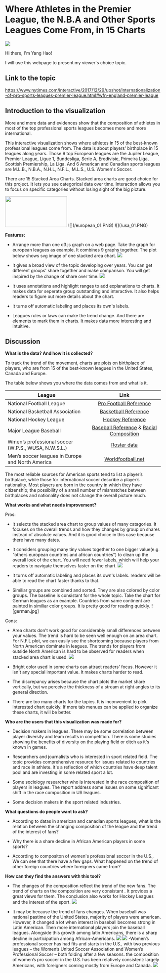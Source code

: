 # Where Athletes in the Premier League, the N.B.A and Other Sports Leagues Come From, in 15 Charts
<img src="athletic.jpg" aligh="center">


Hi there, I'm Yang Hao!

I will use this webpage to present my viewer's choice topic.

## Link to the topic

<a href="https://www.nytimes.com/interactive/2017/12/29/upshot/internationalization-of-pro-sports-leagues-premier-league.html#wfn-england-premier-league" style="color:blue">https://www.nytimes.com/interactive/2017/12/29/upshot/internationalization-of-pro-sports-leagues-premier-league.html#wfn-england-premier-league</a>

## Introduction to the visualization
More and more data and evidences show that the composition of athletes in most of the top professional sports leagues becomes more and more international.

This interactive visualization shows where athletes in 15 of the best-known professional leagues come from. The data is about players' birthplace in 15 leagues along years. Those 9 top European leagues are  the Jupiler League, Premier League, Ligue 1, Bundesliga, Serie A, Eredivisie, Primeira Liga, Scottish Premiership, La Liga. And 6 American and Canadian sports leagues are M.L.B., N.B.A., N.H.L, N.F.L., M.L.S., U.S. Women's Soccer.
			
There are 15 Stacked Area Charts. Stacked area charts are good choice for this project. It lets you see categorical data over time. Interaction allows you to focus on specific categories without losing sight of the big picture.

<img src="european_01.PNG" aligh="center" height="100" width="200">
![](/european_01.PNG)
![](/usa_01.PNG)


**Features:**

- Arrange more than one d3.js graph on a web page. Take the graph for european leagues as example. It combines 9 graphs together. The plot below shows svg image of one stacked area chart. 
![](svg.jpg)


- It gives a broad view of the topic developing over years. You can get different groups' share together and make comparison. You will get inspired by the change of share over time. 
![](/premierLeague.jpg)

- It uses annotations and highlight ranges to add explanations to charts. It makes data for seperate group outstanding and interactive. It also helps readers to figure out more details about the chart.
	
- It turns off automatic labeling and places its own's labels.

- Leagues rules or laws can make the trend change. And there are elements to mark them in charts. It makes data more interesting and intuitive.



## Discussion

**What is the data? And how it is collected?**

To track the trend of the movement, charts are plots on birthplace of players, who are from 15 of the best-known leagues in the United States, Canada and Europe. 

The table below shows you where the data comes from and what is it.



|League         	  		   | Link	               | 
| ---------------------------- |:---------------------:| 
| National Football League      | [Pro Football Reference](https://www.pro-football-reference.com/)| 
| National Basketball Association      | [Basketball Reference](https://www.basketball-reference.com/teams/BOS/1961.html)        |   
| National Hockey League | [Hockey Reference](https://www.hockey-reference.com/)       |    
| Major League Baseball | [Baseball Reference](https://www.baseball-reference.com/) & [Racial Composition](https://sabr.org/bioproj/topic/baseball-demographics-1947-2012)    |     
|Wmen’s professional soccer (W.P.S., WUSA, N.W.S.L.)|[Roster data](https://issuu.com/jendesignhouston/docs/nwsalmanac.fall2016.sample) |  
|Men’s soccer leagues in Europe and North America|[Worldfootball.net](http://www.worldfootball.net/)|

The most reliable sources for American sports tend to list a player’s birthplace, while those for international soccer describe a player’s nationality. Most players are born in the country in which they have citizenship; the possibility of a small number of mismatches between birthplaces and nationality does not change the overall picture much.


**What works and what needs improvement?**

Pros:

- It selects the stacked area chart to group values of many catagories. It focuses on the overall trends and how they changes by group on shares instead of absolute values. And it is good choice in this case because there have many dates. 

- It considers grouping many tiny values together to one bigger value(e.g. "others european countries and african countries") to clean up the overall look of the chart. You will need fewer labels, which will help your readers to navigate themselves faster on the chart.
![](Jupiler.jpg)

- It turns off automatic labeling and places its own's labels. readers will be able to read the chart faster thanks to that. 

- Similiar groups are combined and sorted. They are also colored by color groups. The baseline is consistant for the whole topic. Take the chart for German leagues as an example. Countries from same continent are painted in similiar color groups. It is pretty good for reading quickly. 
![german.jpg]



Cons:

- Area charts don't work good for considerably small differences between your values. The trend is hard to be seen well enough on an area chart. For N.F.L plot, we can easily see the shortcoming because players from North American dominate in leagues. The trends for players from outside North American is hard to be observed for readers when stacked area chart is used. 
![](NFL.jpg)

- Bright color used in some charts can attract readers' focus. However it isn't any special important value. It makes charts harder to read.

- The discrepancy arises because the chart plots the market share vertically, but we perceive the thickness of a stream at right angles to its general direction.

- There are too many charts for the topics. It is inconvenient to pick interested chart quickly. If more tab menues can be applied to organize these charts, it will be better. 

**Who are the users that this visualization was made for?**

- Decision makers in leagues. There may be some correlation between player diversity and team results in competition. There is some studies showing the benefits of diversity on the playing field or ditch as it's known in games. 

- Researchers and journalists who is interested in sport related field. The topic provides comprehensive resource for issues related to countries and race in athlete. It's a reflection of which countries have deep talent pool and are investing in some related sport a lot. 

- Some sociology researcher who is interested in the race composition of players in leagues. The report address some issues on some significant shift in the race composition in US leagues.

- Some decision makers in the sport related industries. 

**What questions do people want to ask?**

- According to datas in american and canadian sports leagues, what is the relation between the changing composition of the league and the trend of the interest of fans? 

- Why there is a share decline in African American players in some sports?

- According to compositon of women's professional soccer in the U.S., We can see that there have a few gaps. What happened on the trend of other foreign countries where foreigners came from? 


**How can they find the answers with this tool?**

- The changes of the composition reflect the trend of the new fans. The trend of charts on the composition are very consistant . It provides a great views for them. The conclusion also works for Hockey Leagues and the interest of the sport. 
![](NHL.jpg)

- It may be because the trend of fans changes. When baseball was national pastime of the United States, majority of players were american. However, it changed a lot when interest in baseball becomes strong in Latin American. Then more international players join the baseball leagues. Alongside this growth among latin Americans, there is a sharp decline in participation among African-Americans. 
![](african.jpg)
![](MLB.jpg)
-Women’s professional soccer has had fits and starts in the U.S., with two previous leagues – the Women’s United Soccer Association and Women’s Professional Soccer – both folding after a few seasons. the composition of women’s pro soccer in the U.S. has been relatively consistent: largely Americans, with foreigners coming mostly from Europe and Canada.
![](women.jpg)




